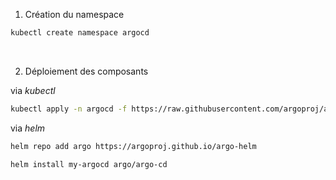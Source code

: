 1. Création du namespace 

```bash
kubectl create namespace argocd
```
<br>

2. Déploiement des composants

via _kubectl_
```bash
kubectl apply -n argocd -f https://raw.githubusercontent.com/argoproj/argo-cd/stable/manifests/install.yaml
```

via _helm_
```bash
helm repo add argo https://argoproj.github.io/argo-helm

helm install my-argocd argo/argo-cd
```
